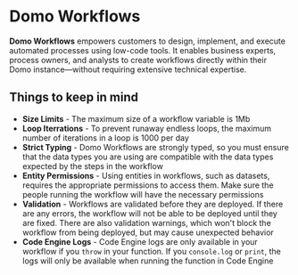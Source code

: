 # Domo Workflows

**Domo Workflows** empowers customers to design, implement, and execute automated processes using low-code tools. It enables business experts, process owners, and analysts to create workflows directly within their Domo instance—without requiring extensive technical expertise.

## Things to keep in mind

- **Size Limits** - The maximum size of a workflow variable is 1Mb
- **Loop Iterrations** - To prevent runaway endless loops, the maximum number of iterations in a loop is 1000 per day
- **Strict Typing** - Domo Workflows are strongly typed, so you must ensure that the data types you are using are compatible with the data types expected by the steps in the workflow
- **Entity Permissions** - Using entities in workflows, such as datasets, requires the appropriate permissions to access them. Make sure the people running the workflow will have the necessary permissions
- **Validation** - Workflows are validated before they are deployed. If there are any errors, the workflow will not be able to be deployed until they are fixed. There are also validation warnings, which won't block the workflow from being deployed, but may cause unexpected behavior
- **Code Engine Logs** - Code Engine logs are only available in your workflow if you `throw` in your function. If you `console.log` or `print`, the logs will only be available when running the function in Code Engine
